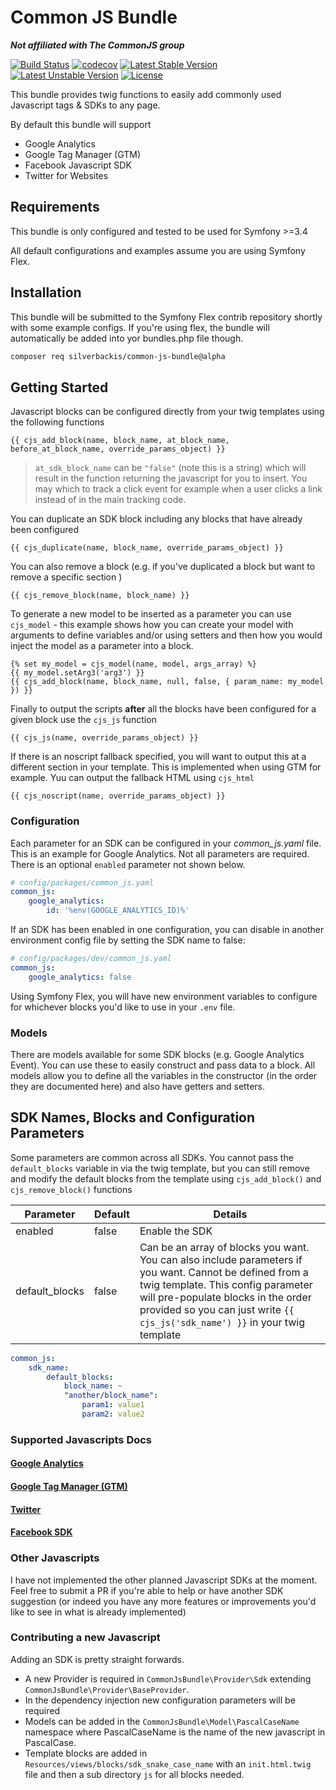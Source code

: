 # Common JS Bundle
***Not affiliated with The CommonJS group***

[![Build Status](https://travis-ci.org/silverbackis/common-js-bundle.svg?branch=master)](https://travis-ci.org/silverbackis/common-js-bundle)
[![codecov](https://codecov.io/gh/silverbackis/common-js-bundle/branch/master/graph/badge.svg)](https://codecov.io/gh/silverbackis/common-js-bundle)
[![Latest Stable Version](https://poser.pugx.org/silverbackis/common-js-bundle/v/stable)](https://packagist.org/packages/silverbackis/common-js-bundle)
[![Latest Unstable Version](https://poser.pugx.org/silverbackis/common-js-bundle/v/unstable)](https://packagist.org/packages/silverbackis/common-js-bundle)
[![License](https://poser.pugx.org/silverbackis/common-js-bundle/license)](https://packagist.org/packages/silverbackis/common-js-bundle)

This bundle provides twig functions to easily add commonly used Javascript tags & SDKs to any page.

By default this bundle will support
- Google Analytics
- Google Tag Manager (GTM)
- Facebook Javascript SDK
- Twitter for Websites

## Requirements
This bundle is only configured and tested to be used for Symfony >=3.4

All default configurations and examples assume you are using Symfony Flex.

## Installation
This bundle will be submitted to the Symfony Flex contrib repository shortly with some example configs. If you're using flex, the bundle will automatically be added into yor bundles.php file though.
```bash
composer req silverbackis/common-js-bundle@alpha
```

## Getting Started
Javascript blocks can be configured directly from your twig templates using the following functions
```twig
{{ cjs_add_block(name, block_name, at_block_name, before_at_block_name, override_params_object) }}
```
>`at_sdk_block_name` can be `"false"` (note this is a string) which will result in the function returning the javascript for you to insert. You may which to track a click event for example when a user clicks a link instead of in the main tracking code.

You can duplicate an SDK block including any blocks that have already been configured
```twig
{{ cjs_duplicate(name, block_name, override_params_object) }}
```

You can also remove a block (e.g. if you've duplicated a block but want to remove a specific section )
```twig
{{ cjs_remove_block(name, block_name) }}
```

To generate a new model to be inserted as a parameter you can use `cjs_model` - this example shows how you can create your model with arguments to define variables and/or using setters and then how you would inject the model as a parameter into a block.
```twig
{% set my_model = cjs_model(name, model, args_array) %}
{{ my_model.setArg3('arg3') }}
{{ cjs_add_block(name, block_name, null, false, { param_name: my_model }) }}
```

Finally to output the scripts **after** all the blocks have been configured for a given block use the `cjs_js` function
```twig
{{ cjs_js(name, override_params_object) }}
```

If there is an noscript fallback specified, you will want to output this at a different section in your template. This is implemented when using GTM for example. Yuu can output the fallback HTML using `cjs_html`
```twig
{{ cjs_noscript(name, override_params_object) }}
```

### Configuration
Each parameter for an SDK can be configured in your *common_js.yaml* file. This is an example for Google Analytics. Not all parameters are required. There is an optional `enabled` parameter not shown below.
```yaml
# config/packages/common_js.yaml
common_js:
    google_analytics:
        id: '%env(GOOGLE_ANALYTICS_ID)%'
```

If an SDK has been enabled in one configuration, you can disable in another environment config file by setting the SDK name to false:
```yaml
# config/packages/dev/common_js.yaml
common_js:
    google_analytics: false
```

Using Symfony Flex, you will have new environment variables to configure for whichever blocks you'd like to use in your `.env` file.

### Models
There are models available for some SDK blocks (e.g. Google Analytics Event). You can use these to easily construct and pass data to a block. All models allow you to define all the variables in the constructor (in the order they are documented here) and also have getters and setters.

## SDK Names, Blocks and Configuration Parameters
Some parameters are common across all SDKs. You cannot pass the `default_blocks` variable in via the twig template, but you can still remove and modify the default blocks from the template using `cjs_add_block()` and `cjs_remove_block()` functions

| Parameter | Default | Details |
| --- | --- | --- |
| enabled | false | Enable the SDK |
| default_blocks | false | Can be an array of blocks you want. You can also include parameters if you want. Cannot be defined from a twig template. This config parameter will pre-populate blocks in the order provided so you can just write `{{ cjs_js('sdk_name') }}` in your twig template |

```yaml
common_js:
    sdk_name:
        default_blocks:
            block_name: ~
            "another/block_name":
                param1: value1
                param2: value2
```

### Supported Javascripts Docs
#### [Google Analytics](Docs/GoogleAnalytics.md)
#### [Google Tag Manager (GTM)](Docs/GoogleTagManager.md)
#### [Twitter](Docs/Twitter.md)
#### [Facebook SDK](Docs/FacebookSdk.md)

### Other Javascripts
I have not implemented the other planned Javascript SDKs at the moment. Feel free to submit a PR if you're able to help or have another SDK suggestion (or indeed you have any more features or improvements you'd like to see in what is already implemented)

### Contributing a new Javascript
Adding an SDK is pretty straight forwards.
- A new Provider is required in `CommonJsBundle\Provider\Sdk` extending `CommonJsBundle\Provider\BaseProvider`.
- In the dependency injection new configuration parameters will be required
- Models can be added in the `CommonJsBundle\Model\PascalCaseName` namespace where PascalCaseName is the name of the new javascript in PascalCase.
- Template blocks are added in `Resources/views/blocks/sdk_snake_case_name` with an `init.html.twig` file and then a sub directory `js` for all blocks needed.
